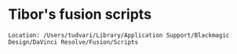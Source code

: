 # Tibor's fusion scripts

```
Location: /Users/tudvari/Library/Application Support/Blackmagic Design/DaVinci Resolve/Fusion/Scripts
```
